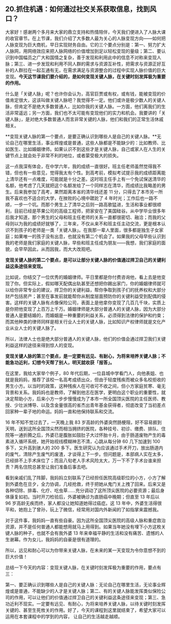 ## 20.抓住机遇：如何通过社交关系获取信息，找到风口？
大家好！感谢两个多月来大家的鼎立支持和热情陪伴，今天我们便进入了人脉大课的收官章节。在上节课，我们介绍了大多数人最为关心的人脉变现方向——如何把人脉变现为巨大商机，早日实现财务自由。它的三个要点分别是：第一、努力扩大人脉网，用网络效应来把人脉网络的价值增加到足以轻松变现的量级；第二、要认识到中国幅员之广大和国情之复杂，善于发现和利用此中的信息不对称来变现人脉；第三、进一步发现和利用不同人群的需求与资源互补性，把需求与资源正好互补的人群拉在一起互通有无，在需求满足与资源整合的过程中实现人脉价值的巨大变现。**今天这节课我们要介绍的，是如何变现关键人脉，在关键时刻发挥极为重要的作用。**


什么是「关键人脉」呢？也许你会认为，高官巨贾或有权，或有钱，能被变现的价值肯定很大，这该叫做关键人脉吧？我觉得不一定。他们或许是极少数人的关键人脉，但肯定不是绝大多数普通人，比如你我的关键人脉。一方面，他们离我们的生活非常遥远；另一方面，我们也不太可能有变现他们的实力和机会。我要讲的「关键人脉」，是对绝大多数普通人而言非常关键的人脉，他们和我们的正常生活休戚相关。


**变现关键人脉的第一个要点，是要正确认识到哪些人是自己的关键人脉。**无论自己在哪里生活，事业辉煌或是普通，这些人脉都是不能缺少的：比如教师、比如医生、比如婚姻律师。如果认识不到这些才是关键人脉，自己或家人在人生的关键节点上就会处于非常不利的地位，或者蒙受极大的损失。


这一点我深有体会，在中学六年，我的成绩一直很好。班主任老师虽然觉得我不错，但也有一些意见，觉得我太有个性。到高考前，模拟考试提示我的成绩距离能上清华还有一点难度，可能就是十分之差。这时班主任手上有一个免试保送清华的名额，他考虑了几天就把这个名额发给了一个同样志在清华，而成绩比我略差的男生。后来我参加了高考，果然距离本省的清华线还差 11 分，只得去了本市另一所我不喜欢也不适合的大学，在挫败的心境中蹉跎了 4 年时光；工作后也一路不顺，一步一个坑。而那个男生上了清华之后则一路高歌猛进，生活和事业都很顺利，目前已经是苹果公司的高级工程师，把家安在了美国硅谷。从中学毕业很多年后我才知道，那个男生的父母和班主任老师的关系一直都很密切、融洽；而我的父母则以为我的成绩好就够了，三年来，不仅从来不和班主任主动交流，更是根本认识不到孩子的老师是一类「关键人脉」。在我那一辈人里面，很多都是独生子女家庭；如果唯一的孩子没有出息，也就没有第二个机会了。如果我的父母早些认识到我的老师是我们家庭的关键人脉，早些和班主任成为朋友——我想，我们家庭的面貌，会早早因此，从而因我，而大大改观吧。


**变现关键人脉的第二个要点，是可以让部分关键人脉的价值通过捍卫自己的关键利益这条途径来变现。**


比如说，你结交了一位优秀的婚姻律师。平日里都是你付费咨询他，看上去是他变现了你。但实际上，假如哪天配偶出轨甚至还想把你踢出家门，你的婚姻律师就可以给你非常专业的建议，捍卫你的关键利益，帮你争取到孩子们的抚养权和大部分财产包括房产；甚至在事发前就能帮你从制度层面预防你的关键利益受到配偶的侵害。这样的关键人脉有点像保险公司，表面上是他拿你变现了几百几千块，实质上是你把他变现了上百万上千万。婚姻律师是大部分普通人的关键人脉，因为大部分普通人是要结婚的，而婚姻是一种重要的利益关系，必须得到法律的保护和约束；而其他种类的律师同样是相关行业人士的关键人脉，比如知识产权律师就是文化产业从业人士的关键人脉了。


所以，法律人士也是绝大部分普通人的关键人脉，他们的价值会通过捍卫我们关键利益这样的途径来得到惊人的变现。


**变现关键人脉的第三个要点，是一定要有远见、有耐心，为将来培养关键人脉；不能急功近利，幻想今天帮了别人，明天就收获「报答」。**


在这里，我给大家举个例子，80 年代后期，一位县城中学看门人，向他表姐、也就是我妈妈，推荐了该校一名高考成绩出众，但由于轻度残疾而被众多名校拒收的男生小方。以当时的政策，这种残疾人在可收可不收之间，但小方家庭贫寒、毫无背景和关系。我妈妈也是教师，了解到他志在医学，更明白这个职业的重要性，就决定帮助小方，后来小方一步步慢慢成为了本市一所全国顶尖医院的主任医师、教授、少壮派博导、以及含金量很高的省杰出青年基金获得者，彻底改变了当初差点回家种一辈子地的命运。妈妈一直和他保持联系和交流。


16 年不知不觉过去了，一天晚上我 83 岁高龄的外婆突然肠梗阻，好不容易捱到天明，送到这所全国顶尖然而相当拥挤的医院，各种挂号、初诊、缴费、排队、住院等一通折腾之后，外婆已是腹胀如鼓肚子大过怀胎十月，由于肠道废物产生的毒素进入循环系统，她开始视线模糊神志不清，心跳从每分钟 60 几下加速到 100 多下，又升高到骇人的 200 多下。医生研究认为应该通过手术开刀，放出肠道内的废气，清除产生废气的废渣，才谈得上下一步。但问题是，本部病人实在太多，已经排不上手术床位了；而且八旬老人手术风险太大，万一下不了手术台谁来担责？两名住院总甚至让我们准备后事去吧。


看到亲戚们乱了阵脚，我妈妈立刻联系了已经担任医院高级职位的小方，小方了解到外婆危在旦夕，全力协调，几经抢救，终于把她从鬼门关上拽了回来。后来又是各种切除、排毒、化疗、吃虫草……充分调动了这所顶尖医院的必要资源；最后身体康复如初。当时开刀检验后，外婆被确诊为直肠癌中晚期；但直至 13 年后以 96 岁高龄无疾而终，家人都没让她知道她得过癌症。这 13 年中，外婆生活得很平和，她抱上了曾孙，玩上了微信，经常用对国内外新闻的了如指掌来震撼我。


对于这件事，我妈妈一直有些自豪。因为这所全国顶尖医院的高级人脉和重症救治资源，并不是任何普通人都能想用就马上用得到。如果当年她没有埋下小方这枚关键人脉的种子，也就不会有我外婆 13 年来幸福平静的生活和没有痛苦、遗憾的人生谢幕。作为女儿，我妈妈的自豪是很有道理的。


所以，远见和耐心可以为你带来关键人脉，在未来的某一天变现为令你意想不到的巨大价值！


总结一下今天的内容：变现关键人脉，在关键时刻发挥极为重要的作用，要点有三：


第一、要正确认识到哪些人是自己的关键人脉：无论自己在哪里生活，无论事业辉煌或是普通，不能缺少的人才是关键人脉；第二、有的关键人脉能发挥类似保险公司的作用，可以让他们的价值通过捍卫自己的关键利益这条途径来变现；第三、急功近利不现实。一定要有远见、有耐心，为将来培养关键人脉，以待关键时刻发挥关键的、甚至生死攸关的作用。好了，今天的课程到这里就结束了，希望大家可以运用在本套课程中的学到的内容， 让自己的生活越走越顺。

